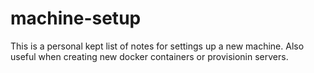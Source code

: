 # machine-setup
This is a personal kept list of notes for settings up a new machine. Also useful when creating new docker containers or provisionin servers.
